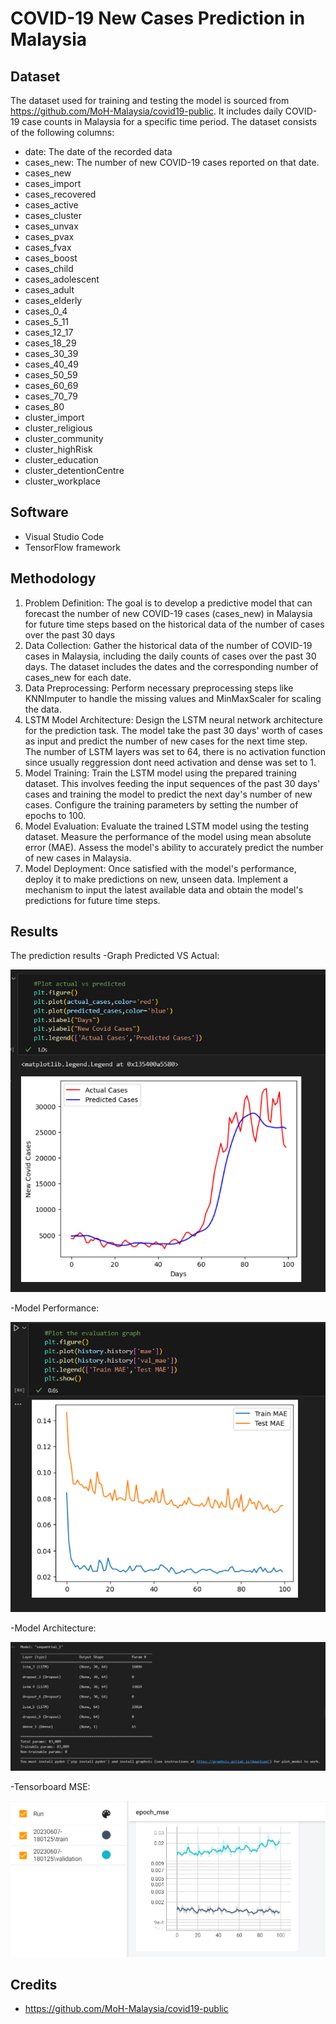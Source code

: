 # COVID-19 New Cases Prediction in Malaysia
## Dataset

The dataset used for training and testing the model is sourced from https://github.com/MoH-Malaysia/covid19-public. It includes daily COVID-19 case counts in Malaysia for a specific time period. The dataset consists of the following columns:

- date: The date of the recorded data
- cases_new: The number of new COVID-19 cases reported on that date.
- cases_new
- cases_import
- cases_recovered
- cases_active
- cases_cluster
- cases_unvax
- cases_pvax
- cases_fvax
- cases_boost
- cases_child
- cases_adolescent
- cases_adult
- cases_elderly
- cases_0_4
- cases_5_11
- cases_12_17
- cases_18_29
- cases_30_39
- cases_40_49
- cases_50_59
- cases_60_69
- cases_70_79
- cases_80
- cluster_import
- cluster_religious
- cluster_community
- cluster_highRisk
- cluster_education
- cluster_detentionCentre
- cluster_workplace

## Software
- Visual Studio Code
- TensorFlow framework

## Methodology
1) Problem Definition: The goal is to develop a predictive model that can forecast the number of new COVID-19 cases (cases_new) in Malaysia for future time steps based on the historical data of the number of cases over the past 30 days
2) Data Collection: Gather the historical data of the number of COVID-19 cases in Malaysia, including the daily counts of cases over the past 30 days. The dataset includes the dates and the corresponding number of cases_new for each date.
3) Data Preprocessing: Perform necessary preprocessing steps like KNNImputer to handle the missing values and MinMaxScaler for scaling the data.
4) LSTM Model Architecture: Design the LSTM neural network architecture for the prediction task. The model take the past 30 days' worth of cases as input and predict the number of new cases for the next time step. The number of LSTM layers was set to 64, there is no activation function since usually reggression dont need activation and dense was set to 1.
5) Model Training: Train the LSTM model using the prepared training dataset. This involves feeding the input sequences of the past 30 days' cases and training the model to predict the next day's number of new cases. Configure the training parameters by setting the number of epochs to 100.
6) Model Evaluation: Evaluate the trained LSTM model using the testing dataset. Measure the performance of the model using  mean absolute error (MAE). Assess the model's ability to accurately predict the number of new cases in Malaysia.
7) Model Deployment: Once satisfied with the model's performance, deploy it to make predictions on new, unseen data. Implement a mechanism to input the latest available data and obtain the model's predictions for future time steps.

## Results
The prediction results
-Graph Predicted VS Actual:

![Matplotlib Graph Predicted Vs Actual](farah-graph-predicted-vs-actual.png)

-Model Performance:

![Model Performance](farah-model-performance.png)

-Model Architecture:

![Model Architecture](farah-model-summary.png)

-Tensorboard MSE:

![Tensorboard MSE](farah-tensorboard-MSE.png)

## Credits
- https://github.com/MoH-Malaysia/covid19-public

